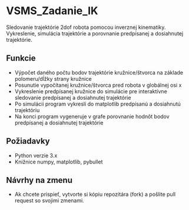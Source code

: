 # VSMS_Zadanie_IK
Sledovanie trajektórie 2dof robota pomocou inverznej kinematiky. Vykreslenie, simulácia trajektórie a porovnanie predpísanej a dosiahnutej trajektórie.

## Funkcie
- Výpočet daného počtu bodov trajektórie kružnice/štvorca na základe polomeru/dĺžky strany kružnice
- Posunutie vypočítanej kružnice/štvorca pred robota v globálnej osi x
- Vykreslenie predpísanej kružnice do simulácie pre interaktívne sledovanie predpísanej a dosiahnutej trajektórie
- Po simulácii program vykreslí do matplotlib predpísanú a dosiahnutú trajektóriu
- Na konci program vygeneruje v grafe porovnanie hodnôt bodov predpísanej a dosiahnutej trajektórie
## Požiadavky
- Python verzie 3.x
- Knižnice numpy, matplotlib, pybullet
## Návrhy na zmenu
- Ak chcete prispieť, vytvorte si kópiu repozitára (fork) a pošlite pull request so svojimi zmenami.



